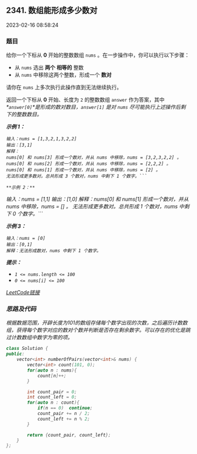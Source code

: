 ## 2341. 数组能形成多少数对

2023-02-16 08:58:24

### 题目

给你一个下标从 **0** 开始的整数数组 ``nums`` 。在一步操作中，你可以执行以下步骤：


- 从 ``nums`` 选出 **两个** **相等的** 整数
- 从 ``nums`` 中移除这两个整数，形成一个 **数对**


请你在 ``nums`` 上多次执行此操作直到无法继续执行。

返回一个下标从 **0** 开始、长度为 ``2`` 的整数数组 ``answer`` 作为答案，其中<em>*``answer[0]``<em>*是形成的数对数目，``answer[1]`` 是对 ``nums`` 尽可能执行上述操作后剩下的整数数目。

 

**示例 1：**

```
输入：nums = [1,3,2,1,3,2,2]
输出：[3,1]
解释：
nums[0] 和 nums[3] 形成一个数对，并从 nums 中移除，nums = [3,2,3,2,2] 。
nums[0] 和 nums[2] 形成一个数对，并从 nums 中移除，nums = [2,2,2] 。
nums[0] 和 nums[1] 形成一个数对，并从 nums 中移除，nums = [2] 。
无法形成更多数对。总共形成 3 个数对，nums 中剩下 1 个数字。```

**示例 2：**

```
输入：nums = [1,1]
输出：[1,0]
解释：nums[0] 和 nums[1] 形成一个数对，并从 nums 中移除，nums = [] 。
无法形成更多数对。总共形成 1 个数对，nums 中剩下 0 个数字。```

**示例 3：**

```
输入：nums = [0]
输出：[0,1]
解释：无法形成数对，nums 中剩下 1 个数字。
```

 

**提示：**


- ``1 <= nums.length <= 100``
- ``0 <= nums[i] <= 100``



[LeetCode链接](https://leetcode-cn.com/problems/maximum-number-of-pairs-in-array/)

### 思路及代码

根据数据范围，开辟长度为101的数组存储每个数字出现的次数，之后遍历计数数组，获得每个数字对应的数对个数并判断是否存在剩余数字。可以存在的优化是跳过计数数组中数字为零的项。

```cpp
class Solution {
public:
    vector<int> numberOfPairs(vector<int>& nums) {
        vector<int> count(101, 0);
        for(auto n : nums){
            count[n]++;
        }

        int count_pair = 0;
        int count_left = 0;
        for(auto n : count){
            if(n == 0)  continue;
            count_pair += n / 2;
            count_left += n % 2;
        }

        return {count_pair, count_left};
    }
};
```